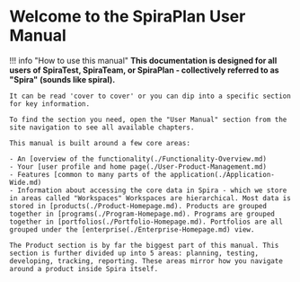 # Welcome to the SpiraPlan User Manual

!!! info "How to use this manual"
    **This documentation is designed for all users of SpiraTest, SpiraTeam, or SpiraPlan - collectively referred to as "Spira" (sounds like spiral).**

    It can be read 'cover to cover' or you can dip into a specific section for key information.   

    To find the section you need, open the "User Manual" section from the site navigation to see all available chapters.

    This manual is built around a few core areas:
    
    - An [overview of the functionality(./Functionality-Overview.md)
    - Your [user profile and home page(./User-Product-Management.md)
    - Features [common to many parts of the application(./Application-Wide.md)
    - Information about accessing the core data in Spira - which we store in areas called "Workspaces" Workspaces are hierarchical. Most data is stored in [products(./Product-Homepage.md). Products are grouped together in [programs(./Program-Homepage.md). Programs are grouped together in [portfolios(./Portfolio-Homepage.md). Portfolios are all grouped under the [enterprise(./Enterprise-Homepage.md) view.

    The Product section is by far the biggest part of this manual. This section is further divided up into 5 areas: planning, testing, developing, tracking, reporting. These areas mirror how you navigate around a product inside Spira itself.
